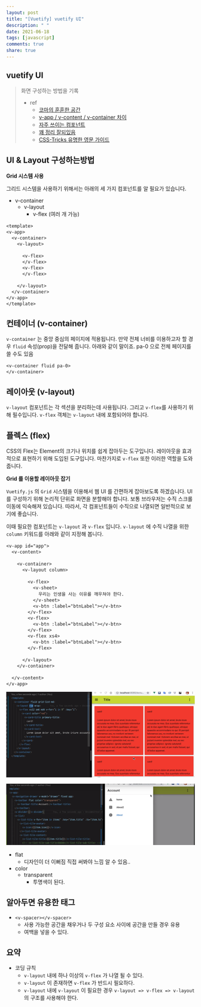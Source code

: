 ```yaml
---
layout: post
title: "[Vuetify] vuetify UI"
description: " "
date: 2021-06-18
tags: [javascript]
comments: true
share: true
---
```



## vuetify UI

> 화면 구성하는 방법을 기록
>
> - ref
>   - [코마의 훈훈한 공간](https://code-machina.github.io/2019/02/17/Vuetify-Layout-Part-1.html)
>   - [v-app / v-content / v-container 차이](https://www.reddit.com/r/vuetifyjs/comments/but9mp/difference_between_vapp_vcontent_and_vcontainer/)
>   - [자주 쓰이는 컴포넌트](http://blog.weirdx.io/post/60376)
>   - [꽤 정리 잘되있음](https://chansbro.github.io/vue/vuetify_tutorial1)
>   - [CSS-Tricks 유명한 영문 가이드](https://css-tricks.com/snippets/css/a-guide-to-flexbox/#flexbox-background)







## UI & Layout 구성하는방법

**Grid 시스템 사용**

그리드 시스템을 사용하기 위해서는 아래의 세 가지 컴포넌트를 알 필요가 있습니다.

- v-container
  - v-layout
    - v-flex (여러 개 가능)

```vue
<template>
<v-app>
  <v-container>
    <v-layout>
        
      <v-flex>
      </v-flex>
      <v-flex>
      </v-flex>
        
    </v-layout>
  </v-container>
</v-app>
</template>
```





## 컨테이너 (v-container)

`v-container` 는 중앙 중심의 페이지에 적용됩니다.
만약 전체 너비를 이용하고자 할 경우 `fluid` 속성(prop)을 전달해 줍니다. 아래와 같이 말이죠.
pa-0 으로 전체 페이지를 쓸 수도 있음

```vue
<v-container fluid pa-0>
</v-container>
```





## 레이아웃 (v-layout)

`v-layout` 컴포넌트는 각 섹션을 분리하는데 사용됩니다.
그리고 `v-flex`를 사용하기 위해 필수입니다.
`v-flex` 객체는 `v-layout` 내에 포함되어야 합니다.





## 플렉스 (flex)

CSS의 Flex는 Element의 크기나 위치를 쉽게 잡아두는 도구입니다. 
레이아웃을 효과적으로 표현하기 위해 도입된 도구입니다. 
마찬가지로 `v-flex` 또한 이러한 역할을 도와줍니다.



**Grid 를 이용할 레이아웃 잡기**

`Vuetify.js` 의 `Grid` 시스템을 이용해서 웹 UI 를 간편하게 잡아보도록 하겠습니다.
UI 를 구성하기 위해 논리적 단위로 화면을 분할해야 합니다.
보통 브라우저는 수직 스크롤 이동에 익숙해져 있습니다. 
따라서, 각 컴포넌트들이 수직으로 나열되면 일반적으로 보기에 좋습니다.

이때 필요한 컴포넌트는 `v-layout` 과 `v-flex` 입니다.
`v-layout` 에 수직 나열을 위한 `column` 키워드를 아래와 같이 지정해 봅니다.

```vue
<v-app id="app">
  <v-content>
    
    <v-container>
      <v-layout column>
        
        <v-flex>
          <v-sheet>
            우리는 인생을 사는 이유를 깨우쳐야 한다.
          </v-sheet>
          <v-btn :label="btnLabel"></v-btn>
        </v-flex>
        <v-flex>
          <v-btn :label="btnLabel"></v-btn>
        </v-flex>
        <v-flex xs4>
          <v-btn :label="btnLabel"></v-btn>
        </v-flex>
        
      </v-layout>
    </v-container>
      
  </v-content>
</v-app>
```



![image-20200727232547051](images/image-20200727232547051.png)



![image-20200728001132646](images/image-20200728001132646.png)

- flat
  - 디자인이 더 이뻐짐 직접 써봐야 느낌 알 수 있음..
- color
  - transparent
    - 투명색이 된다.



## 알아두면 유용한 태그

- `<v-spacer></v-spacer>`
  - 사용 가능한 공간을 채우거나 두 구성 요소 사이에 공간을 만들 경우 유용
  - 여백을 넣을 수 있다.







## 요약

- 코딩 규칙
  - `v-layout` 내에 하나 이상의 `v-flex` 가 나열 될 수 있다.
  - `v-layout` 이 존재하면 `v-flex` 가 반드시 필요하다.
  - `v-layout` 내에 `v-layout` 이 필요한 경우 `v-layout => v-flex => v-layout` 의
    구조를 사용해야 한다.



